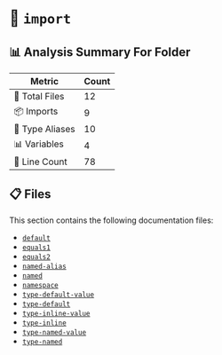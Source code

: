 # 📁 `import`

## 📊 Analysis Summary For Folder

| Metric | Count |
|--------|-------|
| 📁 Total Files | 12 |
| 📦 Imports | 9 |
| 📑 Type Aliases | 10 |
| 📊 Variables | 4 |
| 🔢 Line Count | 78 |


## 📋 Files

This section contains the following documentation files:

- [`default`](./default.md)
- [`equals1`](./equals1.md)
- [`equals2`](./equals2.md)
- [`named-alias`](./named-alias.md)
- [`named`](./named.md)
- [`namespace`](./namespace.md)
- [`type-default-value`](./type-default-value.md)
- [`type-default`](./type-default.md)
- [`type-inline-value`](./type-inline-value.md)
- [`type-inline`](./type-inline.md)
- [`type-named-value`](./type-named-value.md)
- [`type-named`](./type-named.md)